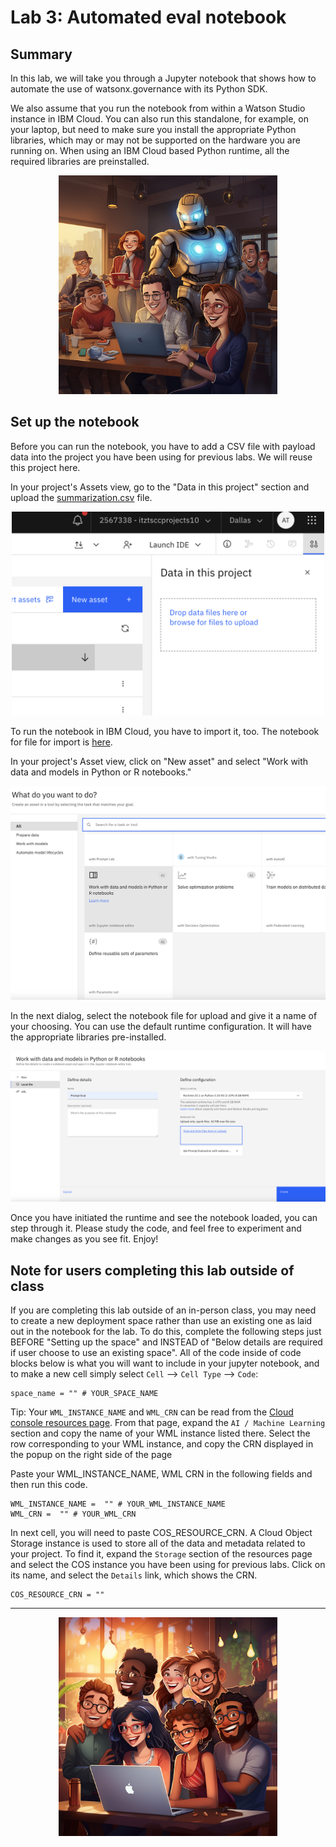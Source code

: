 # Lab 3: Automated eval notebook

## Summary
In this lab, we will take you through a Jupyter notebook that shows how to automate the use of watsonx.governance with its Python SDK. 

We also assume that you run the notebook from within a Watson Studio instance in IBM Cloud. You can also run this standalone, for example, on your laptop, but need to make sure you install the appropriate Python libraries, which may or may not be supported on the hardware you are running on. When using an IBM Cloud based Python runtime, all the required libraries are preinstalled.

<div align="center">
  <img width="350" alt="image" src="images/lab3-group.png">
</div>

## Set up the notebook
Before you can run the notebook, you have to add a CSV file with payload data into the project you have been using for previous labs. We will reuse this project here. 

In your project's Assets view, go to the "Data in this project" section and upload the [summarization.csv](data/summarization.csv) file.

<div align="center">
  <img width="500" alt="image" src="images/image3.png">
</div>

To run the notebook in IBM Cloud, you have to import it, too. The notebook for file for import is [here](./Prompt%20Evaluation%20with%20watsonxgov.ipynb). 

In your project's Asset view, click on "New asset" and select "Work with data and models in Python or R notebooks." 

![Alt text](images/image1.png)

In the next dialog, select the notebook file for upload and give it a name of your choosing. You can use the default runtime configuration. It will have the appropriate libraries pre-installed.

![Alt text](images/image2.png)

Once you have initiated the runtime and see the notebook loaded, you can step through it. Please study the code, and feel free to experiment and make changes as you see fit. Enjoy!

## Note for users completing this lab outside of class

If you are completing this lab outside of an in-person class, you may need to create a new deployment space rather than use an existing one as laid out in the notebook for the lab. To do this, complete the following steps just BEFORE "Setting up the space" and INSTEAD of "Below details are required if user choose to use an existing space". All of the code inside of code blocks below is what you will want to include in your jupyter notebook, and to make a new cell simply select `Cell` --> `Cell Type` --> `Code`:

```
space_name = "" # YOUR_SPACE_NAME
```

Tip: Your `WML_INSTANCE_NAME` and `WML_CRN` can be read from the [Cloud console resources page](https://cloud.ibm.com/resources). From that page, expand the `AI / Machine Learning` section and copy the name of your WML instance listed there. Select the row corresponding to your WML instance, and copy the CRN displayed in the popup on the right side of the page

Paste your WML_INSTANCE_NAME, WML CRN in the following fields and then run this code.

```
WML_INSTANCE_NAME =  "" # YOUR_WML_INSTANCE_NAME
WML_CRN =  "" # YOUR_WML_CRN
```

In next cell, you will need to paste COS_RESOURCE_CRN. A Cloud Object Storage instance is used to store all of the data and metadata related to your project.
To find it, expand the `Storage` section of the resources page and select the COS instance you have been using for previous labs. Click on its name, and select the `Details` link, which shows the CRN.

```
COS_RESOURCE_CRN = ""
```

---

<div align="center">
  <img width="350" alt="image" src="images/lab3-finished.png">
</div>
